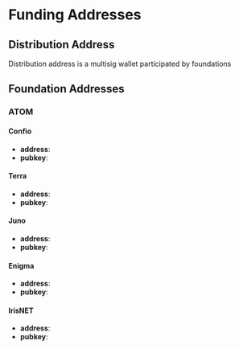 # Funding Addresses

## Distribution Address

Distribution address is a multisig wallet participated by foundations

## Foundation Addresses

### ATOM

#### Confio

- **address**:
- **pubkey**:

#### Terra

- **address**:
- **pubkey**:

#### Juno

- **address**:
- **pubkey**:

#### Enigma

- **address**:
- **pubkey**:

#### IrisNET

- **address**:
- **pubkey**:

